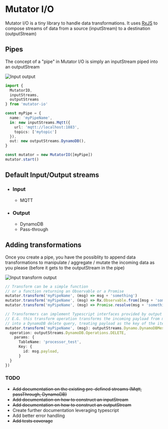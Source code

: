 # Mutator I/O

Mutator I/O is a tiny library to handle data transformations. It uses [RxJS](https://github.com/Reactive-Extensions/RxJS) to compose streams of data from a source (inputStream) to a destination (outputStream)

## Pipes
The concept of a "pipe" in Mutator I/O is simply an inputStream piped into an outputStream

![Input output](../master/doc/assets/input-output.png?raw=true)

```typescript
import {
  MutatorIO,
  inputStreams,
  outputStreams
} from 'mutator-io'

const myPipe = {
  name: 'myPipeName',
  in: new inputStreams.Mqtt({
    url: 'mqtt://localhost:1883',
    topics: ['mytopic']
  }),
  out: new outputStreams.DynamoDB(),
}

const mutator = new MutatorIO([myPipe])
mutator.start()
```

## Default Input/Output streams
  - ### Input
    - MQTT
  - ### Output
    - DynamoDB
    - Pass-through

## Adding transformations
Once you create a pipe, you have the possiblity to append data transformations to manipulate / aggregate / mutate the incoming data as you please (before it gets to the outputStream in the pipe)

![Input transform output](../master/doc/assets/input-transform-output.png?raw=true)

```typescript
// Transform can be a simple function
// or a function returning an Observable or a Promise
mutator.transform('myPipeName', (msg) => msg + 'something')
mutator.transform('myPipeName', (msg) => Rx.Observable.from([msg + 'something']))
mutator.transform('myPipeName', (msg) => Promise.resolve(msg + 'something else delayed'))

// Transformers can implement Typescript interfaces provided by output Streams
// E.G. this transform operation transforms the incoming payload from myPipeName
// into a DynamoDB delete query, treating payload as the key of the item to delete
mutator.transform('myPipeName', (msg): outputStreams.Dynamo.DynamoDBMessage => {
  operation: outputStreams.DynamoDB.Operations.DELETE,
    params: {
      TableName: 'processor_test',
      Key: {
        id: msg.payload,
      }
  }
})
```

### TODO
  - ~~Add documentation on the existing pre-defined streams (Mqtt, passThrough, DynamoDB)~~
  - ~~Add documentation on how to construct an inputStream~~
  - ~~Add documentation on how to construct an outputStream~~
  - Create further documentation leveraging typescript
  - Add better error handling
  - ~~Add tests coverage~~
